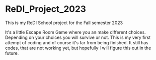 # ReDI_Project_2023

This is my ReDI School project for the Fall semester 2023

It's a little Escape Room Game where you an make different choices. 
Depending on your choices you will survive or not.
This is my very first attempt of coding and of course it's far from being finished.
It still has codes, that are not working yet, but hopefully I will figure this out in the future. 
